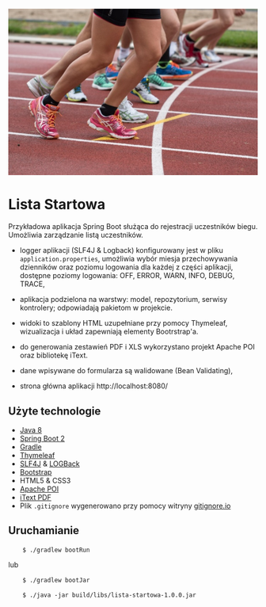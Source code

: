 ![Zdjęcie](./images/run.jpg)

# Lista Startowa

Przykładowa aplikacja Spring Boot służąca do rejestracji uczestników biegu. 
Umożliwia zarządzanie listą uczestników.

* logger aplikacji (SLF4J & Logback) konfigurowany jest w pliku `application.properties`, 
umożliwia wybór miesja przechowywania dzienników oraz poziomu logowania dla każdej z części aplikacji, dostępne poziomy logowania: OFF, ERROR, WARN, INFO, DEBUG, TRACE,

* aplikacja podzielona na warstwy: model, repozytorium, serwisy kontrolery; odpowiadają pakietom w projekcie.

* widoki to szablony HTML uzupełniane przy pomocy Thymeleaf, wizualizacja i układ zapewniają
elementy Bootrstrap'a.  

* do generowania zestawień PDF i XLS wykorzystano projekt Apache POI oraz bibliotekę iText.

* dane wpisywane do formularza są walidowane (Bean Validating),

* strona główna aplikacji http://localhost:8080/

## Użyte technologie

* [Java 8](https://www.java.com/)
* [Spring Boot 2](https://spring.io/)
* [Gradle](https://gradle.org/)
* [Thymeleaf](https://www.thymeleaf.org/)
* [SLF4J](http://www.slf4j.org/) & [LOGBack](http://logback.qos.ch/)
* [Bootstrap](https://getbootstrap.com/)
* HTML5 & CSS3
* [Apache POI](https://poi.apache.org/)
* [iText PDF](https://itextpdf.com/)
* Plik `.gitignore` wygenerowano przy pomocy witryny [gitignore.io](https://www.gitignore.io)

## Uruchamianie

```
	$ ./gradlew bootRun
```

lub

```
	$ ./gradlew bootJar	
```

```
	$ ./java -jar build/libs/lista-startowa-1.0.0.jar
```